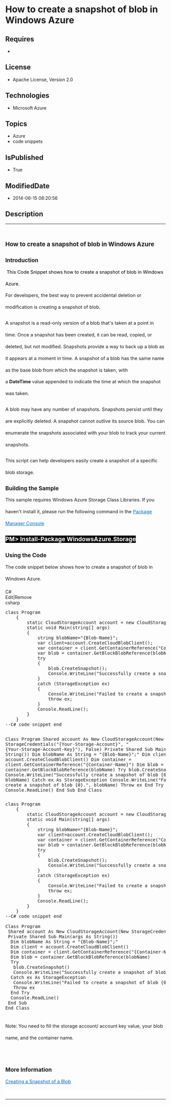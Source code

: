 # How to create a snapshot of blob in Windows Azure
## Requires
* 
## License
* Apache License, Version 2.0
## Technologies
* Microsoft Azure
## Topics
* Azure
* code snippets
## IsPublished
* True
## ModifiedDate
* 2014-06-15 08:20:56
## Description

<hr>
<div><a href="http://blogs.msdn.com/b/onecode" style="margin-top:3px"><img src="http://bit.ly/onecodesampletopbanner" alt="">
</a></div>
<p style="margin-left:0pt; margin-right:0pt; margin-top:24pt; margin-bottom:0pt; font-size:10.0pt; line-height:27.6pt; direction:ltr; unicode-bidi:normal">
<span style="font-weight:bold; font-size:14pt"><span style="font-weight:bold; font-size:14pt">How to create a snapshot of blob in Windows Azure</span><span style="font-weight:bold; font-size:14pt">
</span></span></p>
<p style="margin-left:0pt; margin-right:0pt; margin-top:10pt; margin-bottom:0pt; font-size:10.0pt; line-height:27.6pt; direction:ltr; unicode-bidi:normal">
<span style="font-weight:bold; font-size:13pt"><span style="font-weight:bold; font-size:13pt">Introduction</span></span></p>
<p style="font-size:10.0pt; line-height:27.6pt; direction:ltr; unicode-bidi:normal; margin:0pt">
<span style="font-size:11pt"><span style="color:#000000">&nbsp;</span><span style="color:#000000">This Code Snippet
</span><span style="color:#000000">shows h</span><span style="color:#000000">ow to create a snapshot of blob in Windows Azure.</span></span></p>
<p style="margin-left:0pt; margin-right:0pt; margin-top:0pt; margin-bottom:10pt; font-size:10.0pt; line-height:27.6pt; direction:ltr; unicode-bidi:normal">
<span style="font-size:11pt"><span style="font-size:11pt">For </span><span style="font-size:11pt">developers, the best way to prevent accidental deletion or modification is creating a snapshot of blob.
</span></span></p>
<p style="margin-left:0pt; margin-right:0pt; margin-top:0pt; margin-bottom:10pt; font-size:10.0pt; line-height:27.6pt; direction:ltr; unicode-bidi:normal">
<span style="font-size:11pt"><span style="font-size:11pt">A snapshot is a read-only version of a blob that's taken at a point in time. Once a snapshot has been created, it can be read, copied, or deleted, but not modified. Snapshots provide a way to back up
 a blob as it appears at a moment in time.</span><span style="font-size:11pt"> A snapshot of a blob has the same name as the base blob from which the snapshot is taken, with a&nbsp;</span><span style="font-weight:bold">DateTime</span><span style="font-size:11pt">&nbsp;value
 appended to indicate the time at which the snapshot was taken.&nbsp;</span></span></p>
<p style="margin-left:0pt; margin-right:0pt; margin-top:0pt; margin-bottom:10pt; font-size:10.0pt; line-height:27.6pt; direction:ltr; unicode-bidi:normal">
<span style="font-size:11pt"><span style="font-size:11pt">A blob may have any number of snapshots. Snapshots persist until they are explicitly deleted. A snapshot cannot outlive its source blob. You can enumerate the snapshots associated with your blob to track
 your current snapshots.</span></span></p>
<p style="margin-left:0pt; margin-right:0pt; margin-top:0pt; margin-bottom:10pt; font-size:10.0pt; line-height:27.6pt; direction:ltr; unicode-bidi:normal">
<span style="font-size:11pt"><span style="font-size:11pt">This script can help developers
</span><a name="_GoBack"></a><span>easily </span><span style="font-size:11pt">create</span><span style="font-size:11pt"> a snapshot of a specific blob storage.&nbsp;
</span></span></p>
<p style="margin-left:0pt; margin-right:0pt; margin-top:10pt; margin-bottom:0pt; font-size:10.0pt; line-height:27.6pt; direction:ltr; unicode-bidi:normal">
<span style="font-weight:bold; font-size:13pt"><span style="font-weight:bold; font-size:13pt">Building the Sample</span></span></p>
<p style="margin-left:0pt; margin-right:0pt; margin-top:0pt; margin-bottom:10pt; font-size:10.0pt; line-height:27.6pt; direction:ltr; unicode-bidi:normal">
<span style="font-size:11pt"><span>This sample requires Windows Azure Storage Class Libraries. If you haven't install it, please run the following command in the
</span><a href="http://docs.nuget.org/docs/start-here/using-the-package-manager-console" style="text-decoration:none"><span style="color:#0071bc; text-decoration:underline">Package Manager Console</span></a></span></p>
<p style="margin-left:0pt; margin-right:0pt; margin-top:0pt; margin-bottom:10pt; font-size:10.0pt; line-height:27.6pt; direction:ltr; unicode-bidi:normal">
<span style="font-size:11pt"><span style="font-weight:bold; color:#ffffff; font-size:14pt; background:black">PM&gt; Install-Package WindowsAzure.Storage</span></span></p>
<p style="margin-left:0pt; margin-right:0pt; margin-top:10pt; margin-bottom:0pt; font-size:10.0pt; line-height:27.6pt; direction:ltr; unicode-bidi:normal">
<span style="font-weight:bold; font-size:13pt"><span style="font-weight:bold; font-size:13pt">Using the Code</span></span></p>
<p style="margin-left:0pt; margin-right:0pt; margin-top:0pt; margin-bottom:10pt; font-size:10.0pt; line-height:27.6pt; direction:ltr; unicode-bidi:normal">
<span style="font-size:11pt"><span>The code snippet below shows how to create a snapshot of blob in Windows Azure.
</span></span></p>
<div class="scriptcode">
<div class="pluginEditHolder" pluginCommand="mceScriptCode">
<div class="title"><span>C#</span></div>
<div class="pluginLinkHolder"><span class="pluginEditHolderLink">Edit</span>|<span class="pluginRemoveHolderLink">Remove</span></div>
<span class="hidden">csharp</span>
<pre class="hidden">class Program
    {
        static CloudStorageAccount account = new CloudStorageAccount(new StorageCredentials(&quot;{Your-Storage-Account}&quot;, &quot; {Your-Storage-Account-Key}&quot;,false);
        static void Main(string[] args)
        {
            string blobName=&quot;{Blob-Name}&quot;;
            var client=account.CreateCloudBlobClient();
            var container = client.GetContainerReference(&quot;Container-Name&quot;);
            var blob = container.GetBlockBlobReference(blobName);
            try
            {
                blob.CreateSnapshot();
                Console.WriteLine(&quot;Successfully create a snapshot of blob {0}.&quot;,blobName);
            }
            catch (StorageException ex)
            {
                Console.WriteLine(&quot;Failed to create a snapshot of blob {0}.&quot;,blobName);
                throw ex;
            }
            Console.ReadLine();
        }
    }
--C# code snippet end

Class Program
 Shared account As New CloudStorageAccount(New StorageCredentials(&quot;{Your-Storage-Account}&quot;, &quot; {Your-Storage-Account-Key}&quot;), False)
 Private Shared Sub Main(args As String())
  Dim blobName As String = &quot;{Blob-Name}&quot;;&quot;
  Dim client = account.CreateCloudBlobClient()
  Dim container = client.GetContainerReference(&quot;{Container-Name}&quot;)
  Dim blob = container.GetBlockBlobReference(blobName)
  Try
   blob.CreateSnapshot()
   Console.WriteLine(&quot;Successfully create a snapshot of blob {0}.&quot;, blobName)
  Catch ex As StorageException
   Console.WriteLine(&quot;Failed to create a snapshot of blob {0}.&quot;, blobName)
   Throw ex
  End Try
  Console.ReadLine()
 End Sub
End Class
</pre>
<pre id="codePreview" class="csharp">class Program
    {
        static CloudStorageAccount account = new CloudStorageAccount(new StorageCredentials(&quot;{Your-Storage-Account}&quot;, &quot; {Your-Storage-Account-Key}&quot;,false);
        static void Main(string[] args)
        {
            string blobName=&quot;{Blob-Name}&quot;;
            var client=account.CreateCloudBlobClient();
            var container = client.GetContainerReference(&quot;Container-Name&quot;);
            var blob = container.GetBlockBlobReference(blobName);
            try
            {
                blob.CreateSnapshot();
                Console.WriteLine(&quot;Successfully create a snapshot of blob {0}.&quot;,blobName);
            }
            catch (StorageException ex)
            {
                Console.WriteLine(&quot;Failed to create a snapshot of blob {0}.&quot;,blobName);
                throw ex;
            }
            Console.ReadLine();
        }
    }
--C# code snippet end

Class Program
 Shared account As New CloudStorageAccount(New StorageCredentials(&quot;{Your-Storage-Account}&quot;, &quot; {Your-Storage-Account-Key}&quot;), False)
 Private Shared Sub Main(args As String())
  Dim blobName As String = &quot;{Blob-Name}&quot;;&quot;
  Dim client = account.CreateCloudBlobClient()
  Dim container = client.GetContainerReference(&quot;{Container-Name}&quot;)
  Dim blob = container.GetBlockBlobReference(blobName)
  Try
   blob.CreateSnapshot()
   Console.WriteLine(&quot;Successfully create a snapshot of blob {0}.&quot;, blobName)
  Catch ex As StorageException
   Console.WriteLine(&quot;Failed to create a snapshot of blob {0}.&quot;, blobName)
   Throw ex
  End Try
  Console.ReadLine()
 End Sub
End Class
</pre>
</div>
</div>
<div class="endscriptcode">&nbsp;</div>
<p style="margin-left:0pt; margin-right:0pt; margin-top:0pt; margin-bottom:10pt; font-size:10.0pt; line-height:27.6pt; direction:ltr; unicode-bidi:normal">
<span style="font-size:11pt"><span>Note: You need to fill the storage account/ account key value, your blob name, and the container name.</span></span></p>
<p style="margin-left:0pt; margin-right:0pt; margin-top:0pt; margin-bottom:10pt; font-size:10.0pt; line-height:27.6pt; direction:ltr; unicode-bidi:normal">
<span style="font-size:11pt"><span><br>
</span></span></p>
<p style="margin-left:0pt; margin-right:0pt; margin-top:10pt; margin-bottom:0pt; font-size:10.0pt; line-height:27.6pt; direction:ltr; unicode-bidi:normal">
<span style="font-weight:bold; font-size:13pt"><span style="font-weight:bold; font-size:13pt">More Information</span></span></p>
<p style="margin-left:0pt; margin-right:0pt; margin-top:0pt; margin-bottom:10pt; font-size:10.0pt; line-height:27.6pt; direction:ltr; unicode-bidi:normal">
<span style="font-size:11pt"><a href="http://docs.nuget.org/docs/start-here/using-the-package-manager-consolemsdn.microsoft.com/en-us/library/windowsazure/hh488361.aspx" style="text-decoration:none"><span style="color:#0563c1; text-decoration:underline">Creating
 a Snapshot of a Blob</span></a></span></p>
<p style="line-height:0.6pt; color:white">Microsoft All-In-One Code Framework is a free, centralized code sample library driven by developers' real-world pains and needs. The goal is to provide customer-driven code samples for all Microsoft development technologies,
 and reduce developers' efforts in solving typical programming tasks. Our team listens to developers&rsquo; pains in the MSDN forums, social media and various DEV communities. We write code samples based on developers&rsquo; frequently asked programming tasks,
 and allow developers to download them with a short sample publishing cycle. Additionally, we offer a free code sample request service. It is a proactive way for our developer community to obtain code samples directly from Microsoft.</p>
<hr>
<div><a href="http://go.microsoft.com/?linkid=9759640" style="margin-top:3px"><img src="http://bit.ly/onecodelogo" alt="">
</a></div>
